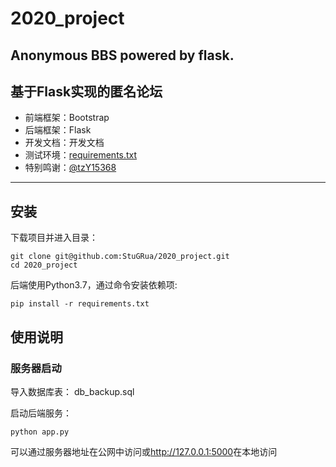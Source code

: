 # 2020_project
## Anonymous BBS powered by flask.  
## 基于Flask实现的匿名论坛
- 前端框架：Bootstrap  
- 后端框架：Flask  
- 开发文档：<a herf="https://raw.githubusercontent.com/StuGRua/2020_project/main/24-%E8%B5%B5%E4%B9%A6%E5%BD%AC-%E5%BC%80%E6%BA%90%E8%BD%AF%E4%BB%B6%E5%9F%BA%E7%A1%80%E5%A4%A7%E4%BD%9C%E4%B8%9A.pdf">开发文档</a>
- 测试环境：<a href="/requirements.txt">requirements.txt</a>
- 特别鸣谢：<a href="https://github.com/tzY15368">@tzY15368</a>
----
## 安装

下载项目并进入目录：

```shell
git clone git@github.com:StuGRua/2020_project.git
cd 2020_project
```

后端使用Python3.7，通过命令安装依赖项:

```shell
pip install -r requirements.txt
```

## 使用说明

### 服务器启动
导入数据库表：
<a herf="/db_backup.sql">db_backup.sql</a>

启动后端服务：

```shell
python app.py
```

可以通过服务器地址在公网中访问或<http://127.0.0.1:5000>在本地访问


